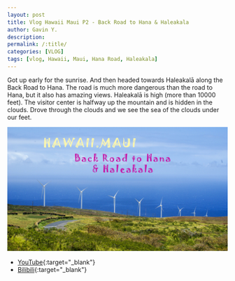 ```yaml
---
layout: post
title: Vlog Hawaii Maui P2 - Back Road to Hana & Haleakala
author: Gavin Y.
description:
permalink: /:title/
categories: [VLOG]
tags: [vlog, Hawaii, Maui, Hana Road, Haleakala]
---
```


Got up early for the sunrise. And then headed towards Haleakalā along the Back Road to Hana.
The road is much more dangerous than the road to Hana, but it also has amazing views.
Haleakalā is high (more than 10000 feet). The visitor center is halfway up the mountain and is hidden in the clouds.
Drove through the clouds and we see the sea of the clouds under our feet.

![Create Query](/images/20210408-vlog-hawaii-maui-p2-back-road-to-hana-haleakala/cover.jpg)

- [YouTube](https://youtu.be/JnW01oqQ3DE){:target="_blank"}
- [Bilibili](https://www.bilibili.com/video/BV19i4y1P7st){:target="_blank"}
